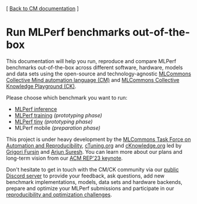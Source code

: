 [ [Back to CM documentation](../README.md) ]

# Run MLPerf benchmarks out-of-the-box

This documentation will help you run, reproduce and compare MLPerf benchmarks out-of-the-box 
across different software, hardware, models and data sets using 
the open-source and technology-agnostic [MLCommons Collective Mind automation language (CM)](https://doi.org/10.5281/zenodo.8105339)
and [MLCommons Collective Knowledge Playground (CK)](https://access.cknowledge.org/playground/?action=experiments).

Please choose which benchmark you want to run:
* [MLPerf inference](inference/README.md)
* [MLPerf training](../tutorials/reproduce-mlperf-training.md) *(prototyping phase)*
* [MLPerf tiny](../tutorials/reproduce-mlperf-tiny.md) *(prototyping phase)*
* MLPerf mobile *(preparation phase)*

This project is under heavy development by the [MLCommons Task Force on Automation and Reproducibility](../taskforce.md),
[cTuning.org](https://cTuning.org) and [cKnowledge.org](https://cKnowledge.org)
led by [Grigori Fursin](https://cKnowledge.org/gfursin) and [Arjun Suresh](https://www.linkedin.com/in/arjunsuresh).
You can learn more about our plans and long-term vision from our [ACM REP'23 keynote](https://doi.org/10.5281/zenodo.8105339).

Don't hesitate to get in touch with the CM/CK community via our [public Discord server](https://discord.gg/JjWNWXKxwT)
to provide your feedback, ask questions, add new benchmark implementations, models, data sets and hardware backends,
prepare and optimize your MLPerf submissions and participate in our [reproducibility and optimization challenges](https://access.cknowledge.org/playground/?action=challenges).
